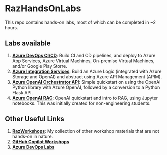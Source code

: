 # RazHandsOnLabs
This repo contains hands-on labs, most of which can be completed in ~2 hours.

## Labs available
1. [**Azure DevOps CI/CD**](https://dev.azure.com/mtc-sprint/Contoso-PipelineLabs): Build CI and CD pipelines, and deploy to Azure App Services, Azure Virtual Machines, On-premise Virtual Machines, and/or Google Play Storre.
2. [**Azure Integration Services**](/Azure-Integration-Labs): Build an Azure Logic (integrated with Azure Storage and OpenAI) and abstract using Azure API Management (APIM).
3. [**Azure OpenAI Orchestrator API**](/OpenAI-Orchestrator-API/): Simple quickstart on using the OpenAI Python library with Azure OpenAI, followed by a conversion to a Python Flask API.
4. [**Azure OpenAI RAG**](/OpenAI-RAG-Notebook): OpenAI quickstart and intro to RAG, using Jupyter notebooks. This was initially created for non-engineering students.

## Other Useful Links
1. [**RazWorkshops**](https://github.com/raffertyuy/RazWorkshops): My collection of other workshop materials that are not hands-on in nature.
2. [**GitHub Copilot Workshops**](https://github.com/copilot-workshops)
3. [**Azure DevOps Labs**](https://azuredevopslabs.com/)